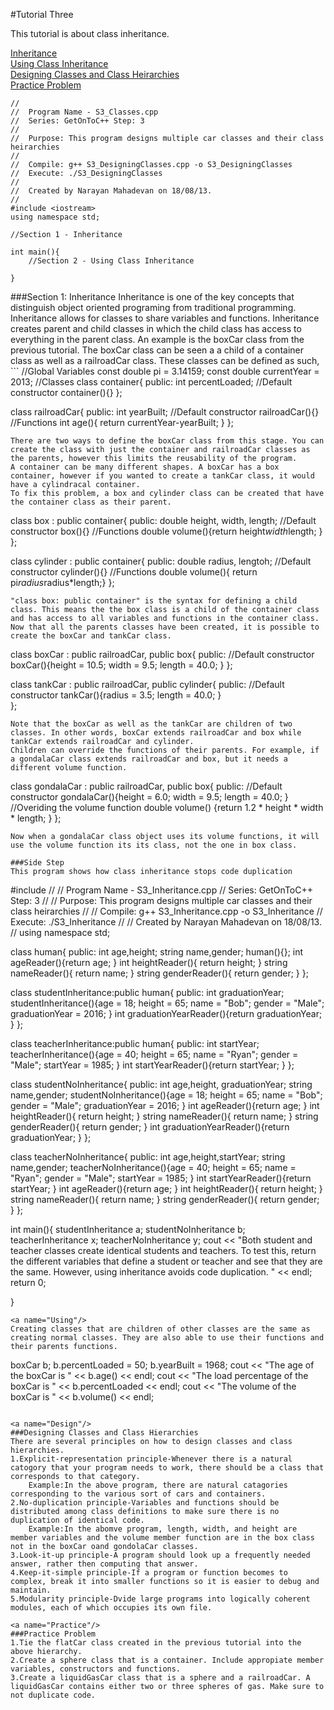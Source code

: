 #Tutorial Three

This tutorial is about class inheritance. 

[Inheritance](#Inheritance)   
[Using Class Inheritance](#Using)   
[Designing Classes and Class Heirarchies](#Design)   
[Practice Problem](#Practice)   

```
//
//  Program Name - S3_Classes.cpp
//  Series: GetOnToC++ Step: 3
//
//  Purpose: This program designs multiple car classes and their class heirarchies
//
//  Compile: g++ S3_DesigningClasses.cpp -o S3_DesigningClasses
//  Execute: ./S3_DesigningClasses
//
//  Created by Narayan Mahadevan on 18/08/13.
//  
#include <iostream>
using namespace std;

//Section 1 - Inheritance

int main(){
    //Section 2 - Using Class Inheritance

}
```
<a name="Inheritance"/>
###Section 1: Inheritance
Inheritance is one of the key concepts that distinguish object oriented programing from traditional programming.    
Inheritance allows for classes to share variables and functions.    
Inheritance creates parent and child classes in which the child class has access to everything in the parent class.    
An example is the boxCar class from the previous tutorial. The boxCar class can be seen a a child of a container class as well as a railroadCar class.   
These classes can be defined as such,
```
//Global Variables
const double pi = 3.14159;
const double currentYear = 2013;
//Classes
class container{
	public:
		int percentLoaded;
		//Default constructor
		container(){}
};

class railroadCar{
	public:
		int yearBuilt;
		//Default constructor
		railroadCar(){}
		//Functions
		int age(){ return currentYear-yearBuilt; }
};
```
There are two ways to define the boxCar class from this stage. You can create the class with just the container and railroadCar classes as the parents, however this limits the reusability of the program.    
A container can be many different shapes. A boxCar has a box container, however if you wanted to create a tankCar class, it would have a cylindracal container.    
To fix this problem, a box and cylinder class can be created that have the container class as their parent.   
```
class box : public container{
	public:
		double height, width, length;
		//Default constructor
		box(){}
		//Functions
		double volume(){return height*width*length; }
};

class cylinder : public container{
	public:
		double radius, lengtoh;
		//Default constructor
		cylinder(){}
		//Functions
		double volume(){ return pi*radius*radius*length;}
};
```
"class box: public container" is the syntax for defining a child class. This means the the box class is a child of the container class and has access to all variables and functions in the container class.   
Now that all the parents classes have been created, it is possible to create the boxCar and tankCar class.   
```
class boxCar : public railroadCar, public box{
	public:
		//Default constructor
		boxCar(){height = 10.5; width = 9.5; length = 40.0; }
};

class tankCar : public railroadCar, public cylinder{
	public:
		//Default constructor
		tankCar(){radius = 3.5; length = 40.0; }		
};
```
Note that the boxCar as well as the tankCar are children of two classes. In other words, boxCar extends railroadCar and box while tankCar extends railroadCar and cylinder.   
Children can override the functions of their parents. For example, if a gondalaCar class extends railroadCar and box, but it needs a different volume function.   
```
class gondalaCar : public railroadCar, public box{
	public:
		//Default constructor
		gondalaCar(){height = 6.0; width = 9.5; length = 40.0; }
		//Overiding the volume function
		double volume() {return 1.2 * height * width * length; }
};
```
Now when a gondalaCar class object uses its volume functions, it will use the volume function its its class, not the one in box class.    

###Side Step
This program shows how class inheritance stops code duplication
```
#include <iostream>
//
//  Program Name - S3_Inheritance.cpp
//  Series: GetOnToC++ Step: 3
//
//  Purpose: This program designs multiple car classes and their class heirarchies
//
//  Compile: g++ S3_Inheritance.cpp -o S3_Inheritance
//  Execute: ./S3_Inheritance
//
//  Created by Narayan Mahadevan on 18/08/13.
// 
using namespace std;

class human{
	public:
		int age,height;
		string name,gender;
		human(){};
		int ageReader(){return age; }
		int heightReader(){ return height; }
		string nameReader(){ return name; }
		string genderReader(){ return gender; }
};
 	
class studentInheritance:public human{
	public:
		int graduationYear;
		studentInheritance(){age = 18; height = 65; name = "Bob"; gender = "Male"; graduationYear = 2016; }
		int graduationYearReader(){return graduationYear; }
};

class teacherInheritance:public human{
	public:
		int startYear;
		teacherInheritance(){age = 40; height = 65; name = "Ryan"; gender = "Male"; startYear = 1985; }
		int startYearReader(){return startYear; }
};

class studentNoInheritance{
	public:
		int age,height, graduationYear;
		string name,gender;
		studentNoInheritance(){age = 18; height = 65; name = "Bob"; gender = "Male"; graduationYear = 2016; }
		int ageReader(){return age; }
		int heightReader(){ return height; }
		string nameReader(){ return name; }
		string genderReader(){ return gender; }
		int graduationYearReader(){return graduationYear; }
};

class teacherNoInheritance{
	public:
		int age,height,startYear;
		string name,gender;
		teacherNoInheritance(){age = 40; height = 65; name = "Ryan"; gender = "Male"; startYear = 1985; }
		int startYearReader(){return startYear; }
		int ageReader(){return age; }
		int heightReader(){ return height; }
		string nameReader(){ return name; }
		string genderReader(){ return gender; }
};

int main(){
	studentInheritance a;
	studentNoInheritance b;
	teacherInheritance x;
	teacherNoInheritance y;
	cout << "Both student and teacher classes create identical students and teachers. To test this, return the different variables that define a student or teacher and see that they are the same. However, using inheritance avoids code duplication. " << endl;
	return 0;
	
}
```
<a name="Using"/>
Creating classes that are children of other classes are the same as creating normal classes. They are also able to use their functions and their parents functions.
```
boxCar b;
b.percentLoaded = 50;
b.yearBuilt = 1968;
cout << "The age of the boxCar is " << b.age() << endl;
cout << "The load percentage of the boxCar is " << b.percentLoaded << endl;
cout << "The volume of the boxCar is " << b.volume() << endl;
```

<a name="Design"/>
###Designing Classes and Class Hierarchies
There are several principles on how to design classes and class hierarchies.
1.Explicit-representation principle-Whenever there is a natural catogory that your program needs to work, there should be a class that corresponds to that category.   
	Example:In the above program, there are natural catagories corresponding to the various sort of cars and containers.   
2.No-duplication principle-Variables and functions should be distributed among class definitions to make sure there is no duplication of identical code.   
	Example:In the abomve program, length, width, and height are member variables and the volume member function are in the box class not in the boxCar oand gondolaCar classes.   
3.Look-it-up principle-A program should look up a frequently needed answer, rather then computing that answer.   
4.Keep-it-simple principle-If a program or function becomes to complex, break it into smaller functions so it is easier to debug and maintain.   
5.Modularity principle-Dvide large programs into logically coherent modules, each of which occupies its own file.   

<a name="Practice"/>
###Practice Problem
1.Tie the flatCar class created in the previous tutorial into the above hierarchy.   
2.Create a sphere class that is a container. Include appropiate member variables, constructors and functions.   
3.Create a liquidGasCar class that is a sphere and a railroadCar. A liquidGasCar contains either two or three spheres of gas. Make sure to not duplicate code. 

